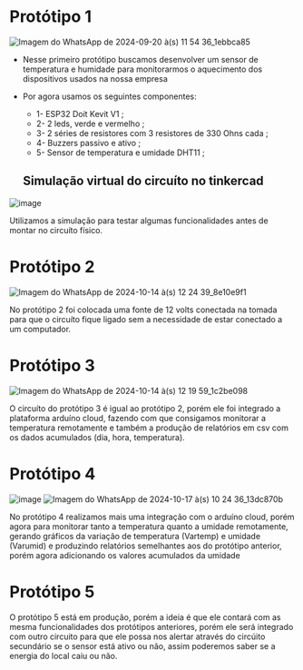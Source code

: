 # Protótipo 1
![Imagem do WhatsApp de 2024-09-20 à(s) 11 54 36_1ebbca85](https://github.com/user-attachments/assets/a99d62ac-5b19-4626-9752-e229662b8479)

* Nesse primeiro protótipo buscamos desenvolver um sensor de temperatura e humidade para monitorarmos o aquecimento dos dispositivos usados na nossa empresa

* Por agora usamos os seguintes componentes:
  * 1- ESP32 Doit Kevit V1 ;
  * 2- 2 leds, verde e vermelho ;
  * 3- 2 séries de resistores com 3 resistores de 330 Ohns cada ;
  * 4- Buzzers passivo e ativo ;
  * 5- Sensor de temperatura e umidade DHT11 ;


  ## Simulação virtual do circuíto no tinkercad
![image](https://github.com/user-attachments/assets/fa503f69-9d4a-480a-a70f-7ee595b908e9)

Utilizamos a simulação para testar algumas funcionalidades antes de montar no circuíto físico.


# Protótipo 2

![Imagem do WhatsApp de 2024-10-14 à(s) 12 24 39_8e10e9f1](https://github.com/user-attachments/assets/906de519-2202-401a-bef8-110fa1601e79)

No protótipo 2 foi colocada uma fonte de 12 volts conectada na tomada para que o circuíto fique ligado sem a necessidade de estar conectado a um computador.



# Protótipo 3

![Imagem do WhatsApp de 2024-10-14 à(s) 12 19 59_1c2be098](https://github.com/user-attachments/assets/2a8189d3-fb7b-459e-9981-4862fe62a7cd)

O circuíto do protótipo 3 é igual ao protótipo 2, porém ele foi integrado a plataforma arduíno cloud, fazendo com que consigamos monitorar a temperatura remotamente e também a produção de relatórios em csv com os dados acumulados (dia, hora, temperatura).



# Protótipo 4

![image](https://github.com/user-attachments/assets/d35c2c85-06eb-468c-bd9d-992d4a4b143d)        ![Imagem do WhatsApp de 2024-10-17 à(s) 10 24 36_13dc870b](https://github.com/user-attachments/assets/4117d69b-6177-4198-8fb7-12455e697fc8)

No protótipo 4 realizamos mais uma integração com o arduíno cloud, porém agora para monitorar tanto a temperatura quanto a umidade remotamente, gerando gráficos da variação de temperatura (Vartemp) e umidade (Varumid) e produzindo relatórios semelhantes aos do protótipo anterior, porém agora adicionando os valores acumulados da umidade


# Protótipo 5

O protótipo 5 está em produção, porém a ideia é que ele contará com as mesma funcionalidades dos protótipos anteriores, porém ele será integrado com outro circuito para que ele possa nos alertar através do circúito secundário se o sensor está ativo ou não, assim poderemos saber se a energia do local caiu ou não.


